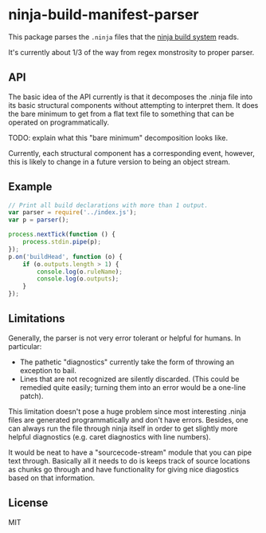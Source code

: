 # ninja-build-manifest-parser

This package parses the `.ninja` files that the [ninja build
system](https://github.com/martine/ninja) reads.

It's currently about 1/3 of the way from regex monstrosity to proper
parser.

## API

The basic idea of the API currently is that it decomposes the .ninja file
into its basic structural components without attempting to interpret them.
It does the bare minimum to get from a flat text file to something that can
be operated on programmatically.

TODO: explain what this "bare minimum"  decomposition looks like.

Currently, each structural component has a corresponding event, however,
this is likely to change in a future version to being an object stream.

## Example

```js
// Print all build declarations with more than 1 output.
var parser = require('../index.js');
var p = parser();

process.nextTick(function () {
    process.stdin.pipe(p);
});
p.on('buildHead', function (o) {
    if (o.outputs.length > 1) {
        console.log(o.ruleName);
        console.log(o.outputs);
    }
});
```

## Limitations

Generally, the parser is not very error tolerant or helpful for humans.
In particular:

* The pathetic "diagnostics" currently take the form of throwing an
  exception to bail.
* Lines that are not recognized are silently discarded. (This could be
  remedied quite easily; turning them into an error would be a one-line
  patch).

This limitation doesn't pose a huge problem since most interesting .ninja
files are generated programmatically and don't have errors.
Besides, one can always run the file through ninja itself in order to get
slightly more helpful diagnostics (e.g. caret diagnostics with line
numbers).

It would be neat to have a "sourcecode-stream" module that you can pipe
text through.
Basically all it needs to do is keeps track of source locations as chunks
go through and have functionality for giving nice diagostics based on that
information.


## License

MIT
